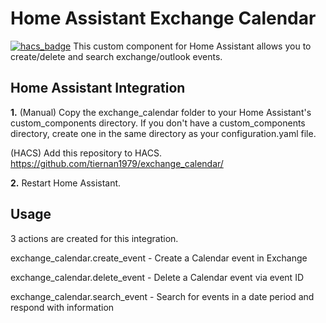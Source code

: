# Home Assistant Exchange Calendar
[![hacs_badge](https://img.shields.io/badge/HACS-Default-orange.svg)](https://github.com/custom-components/hacs)
This custom component for Home Assistant allows you to create/delete and search exchange/outlook events.

## Home Assistant Integration
**1.** (Manual) Copy the exchange_calendar folder to your Home Assistant's custom_components directory. If you don't have a custom_components directory, create one in the same directory as your configuration.yaml file.

(HACS) Add this repository to HACS. https://github.com/tiernan1979/exchange_calendar/

**2.** Restart Home Assistant.

## Usage
3 actions are created for this integration.

exchange_calendar.create_event - Create a Calendar event in Exchange

exchange_calendar.delete_event - Delete a Calendar event via event ID

exchange_calendar.search_event - Search for events in a date period and respond with information
